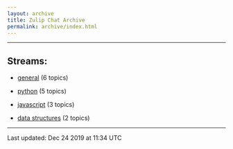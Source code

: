 ```yaml
---
layout: archive
title: Zulip Chat Archive
permalink: archive/index.html
---
```


---

## Streams:

* [general](213222general/index.html) (6 topics)

* [python](213224python/index.html) (5 topics)

* [javascript](217809javascript/index.html) (3 topics)

* [data structures](217915datastructures/index.html) (2 topics)

<hr><p>Last updated: Dec 24 2019 at 11:34 UTC</p>
